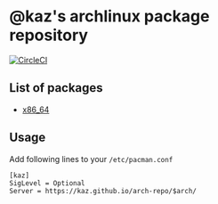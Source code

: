 # @kaz's archlinux package repository

[![CircleCI](https://circleci.com/gh/kaz/arch-repo.svg?style=svg)](https://circleci.com/gh/kaz/arch-repo)

## List of packages

- [x86_64](https://github.com/kaz/arch-repo/tree/gh-pages/x86_64)

## Usage

Add following lines to your `/etc/pacman.conf`

```
[kaz]
SigLevel = Optional
Server = https://kaz.github.io/arch-repo/$arch/
```
